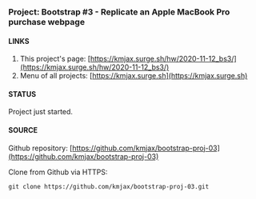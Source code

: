 ### Project: Bootstrap #3 - Replicate an Apple MacBook Pro purchase webpage


#### LINKS

1. This project's page:  [https://kmjax.surge.sh/hw/2020-11-12_bs3/](https://kmjax.surge.sh/hw/2020-11-12_bs3/)
1. Menu of all projects:  [https://kmjax.surge.sh](https://kmjax.surge.sh)


#### STATUS

Project just started.



#### SOURCE

Github repository: [https://github.com/kmjax/bootstrap-proj-03](https://github.com/kmjax/bootstrap-proj-03)

Clone from Github via HTTPS:

`git clone https://github.com/kmjax/bootstrap-proj-03.git`
